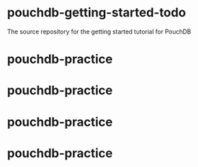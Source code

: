 pouchdb-getting-started-todo
============================

The source repository for the getting started tutorial for PouchDB
# pouchdb-practice
# pouchdb-practice
# pouchdb-practice
# pouchdb-practice
